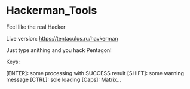 # Hackerman_Tools
Feel like the real Hacker

Live version: https://tentaculus.ru/havkerman

Just type anithing and you hack Pentagon!

Keys:

[ENTER]: some processing with SUCCESS result
[SHIFT]: some warning message
[CTRL]: sole loading
[Caps]: Matrix...
